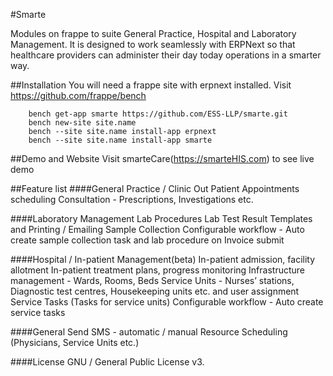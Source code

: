 #Smarte

Modules on frappe to suite General Practice, Hospital and Laboratory Management. It is designed to work seamlessly with ERPNext so that healthcare providers can administer their day today operations in a smarter way.

##Installation
	You will need a frappe site with erpnext installed. Visit https://github.com/frappe/bench

		bench get-app smarte https://github.com/ESS-LLP/smarte.git
		bench new-site site.name
		bench --site site.name install-app erpnext
		bench --site site.name install-app smarte

##Demo and Website
		Visit smarteCare(https://smarteHIS.com) to see live demo

##Feature list
####General Practice / Clinic Out Patient
	Appointments scheduling
	Consultation - Prescriptions, Investigations etc.

####Laboratory Management
	Lab Procedures
	Lab Test Result Templates and Printing / Emailing
	Sample Collection
	Configurable workflow - Auto create sample collection task and lab procedure on Invoice submit

####Hospital / In-patient Management(beta)
	In-patient admission, facility allotment
	In-patient treatment plans, progress monitoring
	Infrastructure management - Wards, Rooms, Beds
	Service Units - Nurses’ stations, Diagnostic test centres, Housekeeping units etc. and user assignment
	Service Tasks (Tasks for service units)
	Configurable workflow - Auto create service tasks

####General
	Send SMS - automatic / manual
	Resource Scheduling (Physicians, Service Units etc.)

####License
GNU / General Public License v3.
